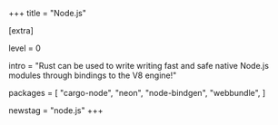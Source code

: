 +++
title = "Node.js"

[extra]

level = 0

intro = "Rust can be used to write writing fast and safe native Node.js modules through bindings to the V8 engine!"

packages = [
  "cargo-node",
  "neon",
  "node-bindgen",
  "webbundle",
]

newstag = "node.js"
+++
